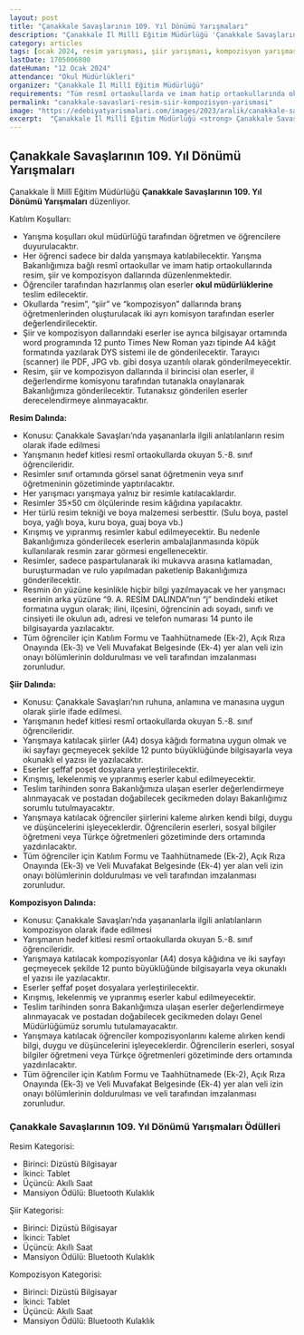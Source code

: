 ```yaml
---
layout: post
title: "Çanakkale Savaşlarının 109. Yıl Dönümü Yarışmaları"
description: "Çanakkale İl Millî Eğitim Müdürlüğü 'Çanakkale Savaşlarının 109. Yıl Dönümü Yarışmaları' düzenliyor."
category: articles
tags: [ocak 2024, resim yarışması, şiir yarışması, kompozisyon yarışması, ortaokul]
lastDate: 1705006800
dateHuman: "12 Ocak 2024"
attendance: "Okul Müdürlükleri"
organizer: "Çanakkale İl Millî Eğitim Müdürlüğü"
requirements: "Tüm resmî ortaokullarda ve imam hatip ortaokullarında okuyan 5.- 8. sınıf öğrencileri katılabilir."
permalink: "canakkale-savaslari-resim-siir-kompozisyon-yarismasi"
image: "https://edebiyatyarismalari.com/images/2023/aralik/canakkale-savaslari-resim-siir-kompozisyon-yarismasi.jpg"
excerpt:  "Çanakkale İl Millî Eğitim Müdürlüğü <strong> Çanakkale Savaşlarının 109. Yıl Dönümü Yarışmaları </strong> düzenliyor."
---
```


## Çanakkale Savaşlarının 109. Yıl Dönümü Yarışmaları
Çanakkale İl Millî Eğitim Müdürlüğü **Çanakkale Savaşlarının 109. Yıl Dönümü Yarışmaları** düzenliyor.  

Katılım Koşulları:
- Yarışma koşulları okul müdürlüğü tarafından öğretmen ve öğrencilere duyurulacaktır.
- Her öğrenci sadece bir dalda yarışmaya katılabilecektir. Yarışma Bakanlığımıza bağlı resmî ortaokullar ve imam hatip ortaokullarında resim, şiir ve kompozisyon dallarında düzenlenmektedir.
- Öğrenciler tarafından hazırlanmış olan eserler **okul müdürlüklerine** teslim edilecektir.
- Okullarda “resim”, “şiir” ve “kompozisyon” dallarında branş öğretmenlerinden oluşturulacak iki ayrı komisyon tarafından eserler değerlendirilecektir.
- Şiir ve kompozisyon dallarındaki eserler ise ayrıca bilgisayar ortamında word programında 12 punto Times New Roman yazı tipinde A4 kâğıt formatında yazılarak DYS sistemi ile de gönderilecektir. Tarayıcı (scanner) ile PDF, JPG vb. gibi dosya uzantılı olarak gönderilmeyecektir.
- Resim, şiir ve kompozisyon dallarında il birincisi olan eserler, il değerlendirme komisyonu tarafından tutanakla onaylanarak Bakanlığımıza gönderilecektir. Tutanaksız gönderilen eserler derecelendirmeye alınmayacaktır.


**Resim Dalında:**
- Konusu: Çanakkale Savaşları’nda yaşananlarla ilgili anlatılanların resim olarak ifade edilmesi
- Yarışmanın hedef kitlesi resmî ortaokullarda okuyan 5.-8. sınıf öğrencileridir.
- Resimler sınıf ortamında görsel sanat öğretmenin veya sınıf öğretmeninin gözetiminde yaptırılacaktır.
- Her yarışmacı yarışmaya yalnız bir resimle katılacaklardır.
- Resimler 35×50 cm ölçülerinde resim kâğıdına yapılacaktır.
- Her türlü resim tekniği ve boya malzemesi serbesttir. (Sulu boya, pastel boya, yağlı boya, kuru boya, guaj boya vb.)
- Kırışmış ve yıpranmış resimler kabul edilmeyecektir. Bu nedenle Bakanlığımıza gönderilecek eserlerin ambalajlanmasında köpük kullanılarak resmin zarar görmesi engellenecektir.
- Resimler, sadece paspartulanarak iki mukavva arasına katlamadan, buruşturmadan ve rulo yapılmadan paketlenip Bakanlığımıza gönderilecektir.
- Resmin ön yüzüne kesinlikle hiçbir bilgi yazılmayacak ve her yarışmacı eserinin arka yüzüne “9. A. RESİM DALINDA”nın “j” bendindeki etiket formatına uygun olarak; ilini, ilçesini, öğrencinin adı soyadı, sınıfı ve cinsiyeti ile okulun adı, adresi ve telefon numarası 14 punto ile bilgisayarda yazılacaktır.
- Tüm öğrenciler için Katılım Formu ve Taahhütnamede (Ek-2), Açık Rıza Onayında (Ek-3) ve Veli Muvafakat Belgesinde (Ek-4) yer alan veli izin onayı bölümlerinin doldurulması ve veli tarafından imzalanması zorunludur.


**Şiir Dalında:**
- Konusu: Çanakkale Savaşları’nın ruhuna, anlamına ve manasına uygun olarak şiirle ifade edilmesi.
- Yarışmanın hedef kitlesi resmî ortaokullarda okuyan 5.-8. sınıf öğrencileridir.
- Yarışmaya katılacak şiirler (A4) dosya kâğıdı formatına uygun olmak ve iki sayfayı geçmeyecek şekilde 12 punto büyüklüğünde bilgisayarla veya okunaklı el yazısı ile yazılacaktır.
- Eserler şeffaf poşet dosyalara yerleştirilecektir.
- Kırışmış, lekelenmiş ve yıpranmış eserler kabul edilmeyecektir.
- Teslim tarihinden sonra Bakanlığımıza ulaşan eserler değerlendirmeye alınmayacak ve postadan doğabilecek gecikmeden dolayı Bakanlığımız sorumlu tutulmayacaktır.
- Yarışmaya katılacak öğrenciler şiirlerini kaleme alırken kendi bilgi, duygu ve düşüncelerini işleyeceklerdir. Öğrencilerin eserleri, sosyal bilgiler öğretmeni veya Türkçe öğretmenleri gözetiminde ders ortamında yazdırılacaktır.
- Tüm öğrenciler için Katılım Formu ve Taahhütnamede (Ek-2), Açık Rıza Onayında (Ek-3) ve Veli Muvafakat Belgesinde (Ek-4) yer alan veli izin onayı bölümlerinin doldurulması ve veli tarafından imzalanması zorunludur.


**Kompozisyon Dalında:**
- Konusu: Çanakkale Savaşları’nda yaşananlarla ilgili anlatılanların kompozisyon olarak ifade edilmesi
- Yarışmanın hedef kitlesi resmî ortaokullarda okuyan 5.-8. sınıf öğrencileridir.
- Yarışmaya katılacak kompozisyonlar (A4) dosya kâğıdına ve iki sayfayı geçmeyecek şekilde 12 punto büyüklüğünde bilgisayarla veya okunaklı el yazısı ile yazılacaktır.
- Eserler şeffaf poşet dosyalara yerleştirilecektir.
- Kırışmış, lekelenmiş ve yıpranmış eserler kabul edilmeyecektir.
- Teslim tarihinden sonra Bakanlığımıza ulaşan eserler değerlendirmeye alınmayacak ve postadan doğabilecek gecikmeden dolayı Genel Müdürlüğümüz sorumlu tutulamayacaktır.
- Yarışmaya katılacak öğrenciler kompozisyonlarını kaleme alırken kendi bilgi, duygu ve düşüncelerini işleyeceklerdir. Öğrencilerin eserleri, sosyal bilgiler öğretmeni veya Türkçe öğretmenleri gözetiminde ders ortamında yazdırılacaktır.
- Tüm öğrenciler için Katılım Formu ve Taahhütnamede (Ek-2), Açık Rıza Onayında (Ek-3) ve Veli Muvafakat Belgesinde (Ek-4) yer alan veli izin onayı bölümlerinin doldurulması ve veli tarafından imzalanması zorunludur.


### Çanakkale Savaşlarının 109. Yıl Dönümü Yarışmaları Ödülleri
Resim Kategorisi:
- Birinci: Dizüstü Bilgisayar
- İkinci: Tablet
- Üçüncü: Akıllı Saat
- Mansiyon Ödülü: Bluetooth Kulaklık

Şiir Kategorisi:
- Birinci: Dizüstü Bilgisayar
- İkinci: Tablet
- Üçüncü: Akıllı Saat
- Mansiyon Ödülü: Bluetooth Kulaklık

Kompozisyon Kategorisi:
- Birinci: Dizüstü Bilgisayar
- İkinci: Tablet
- Üçüncü: Akıllı Saat
- Mansiyon Ödülü: Bluetooth Kulaklık